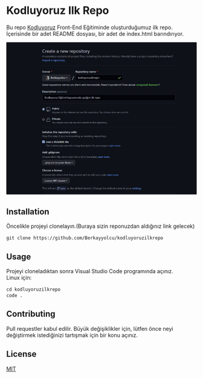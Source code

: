 # Kodluyoruz Ilk Repo
<p>Bu repo <a href="https://kodluyoruz.org/tr/kodluyoruz/">Kodluyoruz</a> Front-End Eğitiminde oluşturduğumuz ilk repo. İçerisinde bir adet README dosyası, bir adet de index.html barındırıyor.</p>


<img src="https://github.com/Berkayyolcu/kodluyoruzilkrepo/blob/main/image/kodluyoruz%20ilk%20repo.PNG" width="auto">

## Installation
Öncelikle projeyi clonelayın.(Buraya sizin reponuzdan aldığınız link gelecek)

```
git clone https://github.com/Berkayyolcu/kodluyoruzilkrepo
```

## Usage
Projeyi cloneladıktan sonra Visual Studio Code programında açınız.
<br>
Linux için:
```linux
cd kodluyoruzilkrepo
code .
```

## Contributing
Pull requestler kabul edilir. Büyük değişiklikler için, lütfen önce neyi değiştirmek istediğinizi tartışmak için bir konu açınız.
## License
[MIT](https://choosealicense.com/licenses/mit/)



